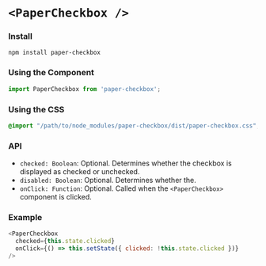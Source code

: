 # `<PaperCheckbox />`

### Install
```
npm install paper-checkbox
```

### Using the Component
```js
import PaperCheckbox from 'paper-checkbox';
```

### Using the CSS
```css
@import "/path/to/node_modules/paper-checkbox/dist/paper-checkbox.css";
```

### API
* `checked: Boolean`: Optional. Determines whether the checkbox is displayed as checked or unchecked.
* `disabled: Boolean`: Optional. Determines whether the.
* `onClick: Function`: Optional. Called when the `<PaperCheckbox>` component is clicked.

### Example
```js
<PaperCheckbox
  checked={this.state.clicked}
  onClick={() => this.setState({ clicked: !this.state.clicked })}
/>
```
